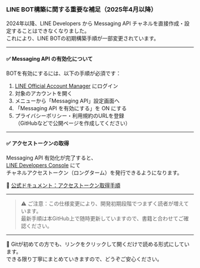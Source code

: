 ### LINE BOT構築に関する重要な補足（2025年4月以降）

2024年以降、LINE Developers から Messaging API チャネルを直接作成・設定することはできなくなりました。  
これにより、LINE BOTの初期構築手順が一部変更されています。

---

#### ✅ Messaging API の有効化について

BOTを有効にするには、以下の手順が必須です：

1. [LINE Official Account Manager](https://manager.line.biz) にログイン  
2. 対象のアカウントを開く  
3. メニューから「Messaging API」設定画面へ  
4. 「Messaging API を有効にする」を ON にする  
5. プライバシーポリシー・利用規約のURLを登録  
   （GitHubなどで公開ページを作成してください）

---

#### ✅ アクセストークンの取得

Messaging API 有効化が完了すると、  
[LINE Developers Console](https://developers.line.biz/console/) にて  
チャネルアクセストークン（ロングターム）を発行できるようになります。

🔗 [公式ドキュメント：アクセストークン取得手順](https://developers.line.biz/en/docs/messaging-api/channel-access-tokens/)

---

> ⚠ ご注意：この仕様変更により、開発初期段階でつまずく読者が増えています。  
> 最新手順は本GitHub上で随時更新していますので、書籍と合わせてご確認ください。

---

📘 Gitが初めての方でも、リンクをクリックして開くだけで読める形式にしています。  
できる限り丁寧にまとめていきますので、どうぞご安心ください。
